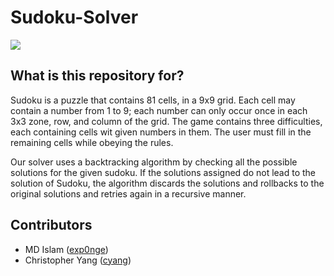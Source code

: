 # Sudoku-Solver

![](http://imgur.com/z6DamKbl.jpg)

## What is this repository for?

Sudoku is a puzzle that contains 81 cells, in a 9x9 grid. Each cell may contain a number from 1 to 9; each number can only occur once in each 3x3 zone, row, and column of the grid. The game contains three difficulties, each containing cells wit given numbers in them. The user must fill in the remaining cells while obeying the rules. 

Our solver uses a backtracking algorithm by checking all the possible solutions for the given sudoku. If the solutions assigned do not lead to the solution of Sudoku, the algorithm discards the solutions and rollbacks to the original solutions and retries again in a recursive manner.

## Contributors
* MD Islam ([exp0nge](https://github.com/exp0nge))
* Christopher Yang ([cyang](https://github.com/cyang))
